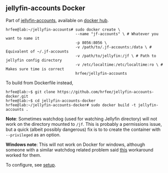 ## jellyfin-accounts Docker
Part of [jellyfin-accounts](https://github.com/hrfee/jellyfin-accounts), available on [docker hub](https://hub.docker.com/r/hrfee/jellyfin-accounts).
```
hrfee@lab:~/jellyfin-accounts# sudo docker create \
                               --name "jf-accounts" \ # Whatever you want to name it
                               -p 8056:8056 \
                               -v /path/to/.jf-accounts:/data \ # Equivalent of ~/.jf-accounts
                               -v /path/to/jellyfin:/jf \ # Path to jellyfin config directory
                               -v /etc/localtime:/etc/localtime:ro \ # Makes sure time is correct
                               hrfee/jellyfin-accounts
```
To build from Dockerfile instead,

```
hrfee@lab:~$ git clone https://github.com/hrfee/jellyfin-accounts-docker.git
hrfee@lab:~$ cd jellyfin-accounts-docker
hrfee@lab:~/jellyfin-accounts-docker# sudo docker build -t jellyfin-accounts .
```
**Note**: Sometimes watchdog (used for watching Jellyfin directory) will not work on the directory mounted to `/jf`. This is probably a permissions issue, but a quick (albeit possibly dangerous) fix is to to create the container with `--privileged` as an option.

**Windows note**: This will not work on Docker for windows, although someone with a similar watchdog related problem said [this](http://blog.subjectify.us/miscellaneous/2017/04/24/docker-for-windows-watch-bindings.html) workaround worked for them.

To configure, see [setup](https://github.com/hrfee/jellyfin-accounts/wiki/Setup).
